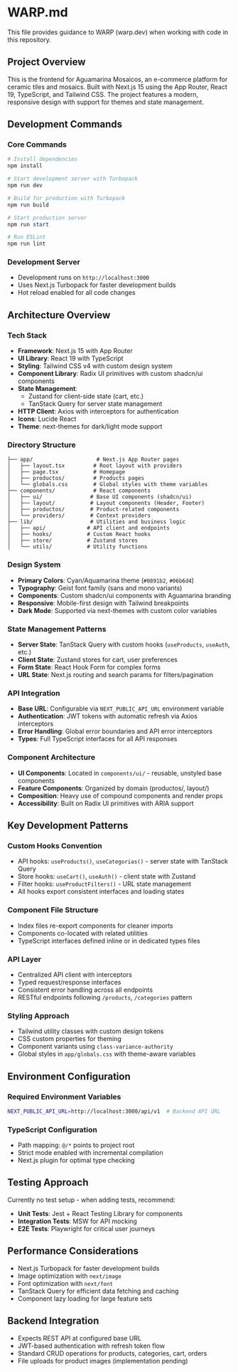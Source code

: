 # WARP.md

This file provides guidance to WARP (warp.dev) when working with code in this repository.

## Project Overview

This is the frontend for Aguamarina Mosaicos, an e-commerce platform for ceramic tiles and mosaics. Built with Next.js 15 using the App Router, React 19, TypeScript, and Tailwind CSS. The project features a modern, responsive design with support for themes and state management.

## Development Commands

### Core Commands
```powershell
# Install dependencies
npm install

# Start development server with Turbopack
npm run dev

# Build for production with Turbopack
npm run build

# Start production server
npm run start

# Run ESLint
npm run lint
```

### Development Server
- Development runs on `http://localhost:3000`
- Uses Next.js Turbopack for faster development builds
- Hot reload enabled for all code changes

## Architecture Overview

### Tech Stack
- **Framework**: Next.js 15 with App Router
- **UI Library**: React 19 with TypeScript
- **Styling**: Tailwind CSS v4 with custom design system
- **Component Library**: Radix UI primitives with custom shadcn/ui components
- **State Management**: 
  - Zustand for client-side state (cart, etc.)
  - TanStack Query for server state management
- **HTTP Client**: Axios with interceptors for authentication
- **Icons**: Lucide React
- **Theme**: next-themes for dark/light mode support

### Directory Structure
```
├── app/                    # Next.js App Router pages
│   ├── layout.tsx         # Root layout with providers
│   ├── page.tsx           # Homepage
│   ├── productos/         # Products pages
│   └── globals.css        # Global styles with theme variables
├── components/            # React components
│   ├── ui/               # Base UI components (shadcn/ui)
│   ├── layout/           # Layout components (Header, Footer)
│   ├── productos/        # Product-related components
│   └── providers/        # Context providers
├── lib/                  # Utilities and business logic
│   ├── api/             # API client and endpoints
│   ├── hooks/           # Custom React hooks
│   ├── store/           # Zustand stores
│   └── utils/           # Utility functions
```

### Design System
- **Primary Colors**: Cyan/Aquamarina theme (`#0891b2`, `#06b6d4`)
- **Typography**: Geist font family (sans and mono variants)
- **Components**: Custom shadcn/ui components with Aguamarina branding
- **Responsive**: Mobile-first design with Tailwind breakpoints
- **Dark Mode**: Supported via next-themes with custom color variables

### State Management Patterns
- **Server State**: TanStack Query with custom hooks (`useProducts`, `useAuth`, etc.)
- **Client State**: Zustand stores for cart, user preferences
- **Form State**: React Hook Form for complex forms
- **URL State**: Next.js routing and search params for filters/pagination

### API Integration
- **Base URL**: Configurable via `NEXT_PUBLIC_API_URL` environment variable
- **Authentication**: JWT tokens with automatic refresh via Axios interceptors
- **Error Handling**: Global error boundaries and API error interceptors
- **Types**: Full TypeScript interfaces for all API responses

### Component Architecture
- **UI Components**: Located in `components/ui/` - reusable, unstyled base components
- **Feature Components**: Organized by domain (productos/, layout/)
- **Composition**: Heavy use of compound components and render props
- **Accessibility**: Built on Radix UI primitives with ARIA support

## Key Development Patterns

### Custom Hooks Convention
- API hooks: `useProducts()`, `useCategorias()` - server state with TanStack Query
- Store hooks: `useCart()`, `useAuth()` - client state with Zustand  
- Filter hooks: `useProductFilters()` - URL state management
- All hooks export consistent interfaces and loading states

### Component File Structure
- Index files re-export components for cleaner imports
- Components co-located with related utilities
- TypeScript interfaces defined inline or in dedicated types files

### API Layer
- Centralized API client with interceptors
- Typed request/response interfaces
- Consistent error handling across all endpoints
- RESTful endpoints following `/products`, `/categories` pattern

### Styling Approach
- Tailwind utility classes with custom design tokens
- CSS custom properties for theming
- Component variants using `class-variance-authority`
- Global styles in `app/globals.css` with theme-aware variables

## Environment Configuration

### Required Environment Variables
```bash
NEXT_PUBLIC_API_URL=http://localhost:3000/api/v1  # Backend API URL
```

### TypeScript Configuration
- Path mapping: `@/*` points to project root
- Strict mode enabled with incremental compilation
- Next.js plugin for optimal type checking

## Testing Approach
Currently no test setup - when adding tests, recommend:
- **Unit Tests**: Jest + React Testing Library for components
- **Integration Tests**: MSW for API mocking
- **E2E Tests**: Playwright for critical user journeys

## Performance Considerations
- Next.js Turbopack for faster development builds
- Image optimization with `next/image`
- Font optimization with `next/font`
- TanStack Query for efficient data fetching and caching
- Component lazy loading for large feature sets

## Backend Integration
- Expects REST API at configured base URL
- JWT-based authentication with refresh token flow
- Standard CRUD operations for products, categories, cart, orders
- File uploads for product images (implementation pending)